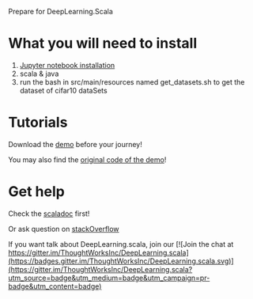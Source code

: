 Prepare for DeepLearning.Scala

# What you will need to install

1. [Jupyter notebook installation](https://github.com/alexarchambault/jupyter-scala)
2. scala & java
4. run the bash in src/main/resources named get_datasets.sh to get the dataset of cifar10 dataSets

# Tutorials

Download the [demo](https://github.com/ThoughtWorksInc/DeepLearning.scala-website/archive/master.zip) before your journey!

You may also find the [original code of the demo](https://github.com/izhangzhihao/deeplearning-tutorial)!

# Get help

Check the [scaladoc](https://javadoc.io/page/com.thoughtworks.deeplearning/unidoc_2.11/latest/com/thoughtworks/deeplearning/package.html) first!

Or ask question on [stackOverflow](http://stackoverflow.com/questions/ask)

If you want talk about DeepLearning.scala, join our [![Join the chat at https://gitter.im/ThoughtWorksInc/DeepLearning.scala](https://badges.gitter.im/ThoughtWorksInc/DeepLearning.scala.svg)](https://gitter.im/ThoughtWorksInc/DeepLearning.scala?utm_source=badge&utm_medium=badge&utm_campaign=pr-badge&utm_content=badge)

